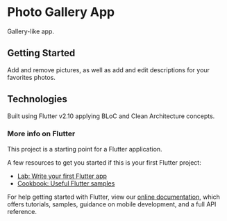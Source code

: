 # Photo Gallery App

Gallery-like app.

## Getting Started

Add and remove pictures, as well as add and edit descriptions for your favorites photos.

## Technologies

Built using Flutter v2.10 applying BLoC and Clean Architecture concepts.

### More info on Flutter

This project is a starting point for a Flutter application.

A few resources to get you started if this is your first Flutter project:

- [Lab: Write your first Flutter app](https://flutter.dev/docs/get-started/codelab)
- [Cookbook: Useful Flutter samples](https://flutter.dev/docs/cookbook)

For help getting started with Flutter, view our
[online documentation](https://flutter.dev/docs), which offers tutorials,
samples, guidance on mobile development, and a full API reference.